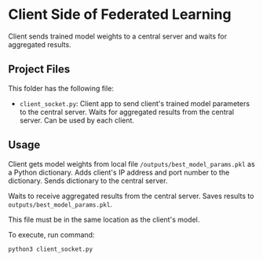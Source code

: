 # Client Side of Federated Learning

Client sends trained model weights to a central server and
waits for aggregated results.

## Project Files

This folder has the following file:

- `client_socket.py`: Client app to send client's trained model
parameters to the central server. Waits for aggregated results
from the central server. Can be used by each client.

## Usage

Client gets model weights from local file `/outputs/best_model_params.pkl`
as a Python dictionary. Adds client's IP address and port number to the
dictionary. Sends dictionary to the central server.

Waits to receive aggregated results from the central server. Saves results
to `outputs/best_model_params.pkl`.

This file must be in the same location as the client's model.

To execute, run command:
```
python3 client_socket.py
```
